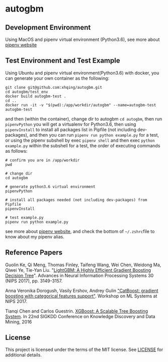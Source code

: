 # autogbm
## Development Environment
Using MacOS and pipenv virtual environment (Python3.6), see more about [pipenv website](https://pipenv.pypa.io/en/latest/)
 

## Test Environment and Test Example
Using Ubuntu and pipenv virtual environment(Python3.6) with docker, you can generate your own container as the following:
```
git clone git@github.com:xhqing/autogbm.git
cd autogbm/test_env
docker build autogbm-test .
cd ..
docker run -it -v "$(pwd):/app/workdir/autogbm" --name=autogbm-test autogbm-test
```
and then (within the container), change dir to autogbm `cd autogbm`, then run `pipenvPython` you will get a virtualenv for Python3.6, then using `pipenvInstall` to install all packages list in Pipfile (not including dev-packages), and then you can run `pipenv run python example.py` for a test, or using the pipenv subshell by exec `pipenv shell` and then exec `python example.py` within the subshell for a test, the order of executing commands as follows:
```
# confirm you are in /app/workdir
pwd

# change dir
cd autogbm

# generate python3.6 virtual environment
pipenvPython 

# install all packages needed (not including dev-packages) from Pipfile
pipenvInstall

# test example.py
pipenv run python example.py
```
see more about [pipenv website](https://pipenv.pypa.io/en/latest/), and check the bottom of `~/.zshrc`file to know about my pipenv alias.

## Reference Papers
Guolin Ke, Qi Meng, Thomas Finley, Taifeng Wang, Wei Chen, Weidong Ma, Qiwei Ye, Tie-Yan Liu. "[LightGBM: A Highly Efficient Gradient Boosting Decision Tree](https://papers.nips.cc/paper/6907-lightgbm-a-highly-efficient-gradient-boosting-decision-tree)". Advances in Neural Information Processing Systems 30 (NIPS 2017), pp. 3149-3157.

Anna Veronika Dorogush, Vasily Ershov, Andrey Gulin ["CatBoost: gradient boosting with categorical features support"](http://learningsys.org/nips17/assets/papers/paper_11.pdf). Workshop on ML Systems at NIPS 2017.

Tianqi Chen and Carlos Guestrin. [XGBoost: A Scalable Tree Boosting System](http://arxiv.org/abs/1603.02754). In 22nd SIGKDD Conference on Knowledge Discovery and Data Mining, 2016

## License
This project is licensed under the terms of the MIT license. See [LICENSE](https://github.com/xhqing/autogbm/blob/master/LICENSE) for additional details.
